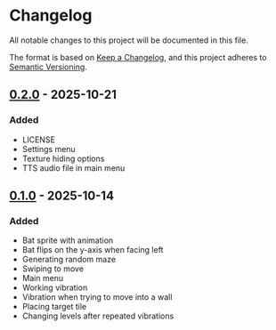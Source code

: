 # Changelog

All notable changes to this project will be documented in this file.

The format is based on [Keep a Changelog](https://keepachangelog.com/en/1.1.0/), and this project adheres to [Semantic Versioning](https://semver.org/spec/v2.0.0.html).


## [0.2.0] - 2025-10-21 

### Added

- LICENSE
- Settings menu
- Texture hiding options
- TTS audio file in main menu


## [0.1.0] - 2025-10-14 

### Added

- Bat sprite with animation
- Bat flips on the y-axis when facing left
- Generating random maze
- Swiping to move
- Main menu
- Working vibration
- Vibration when trying to move into a wall
- Placing target tile
- Changing levels after repeated vibrations


[0.1.0]: https://github.com/KDesp73/haptic-maze/releases/tag/v0.1.0
[0.2.0]: https://github.com/KDesp73/haptic-maze/releases/tag/v0.2.0

